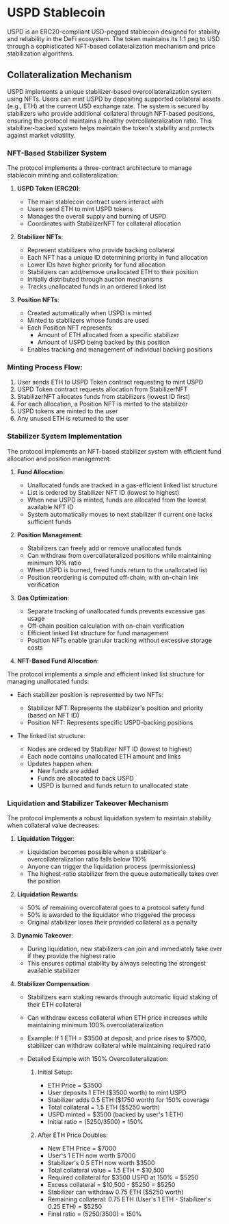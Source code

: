 # USPD Stablecoin

USPD is an ERC20-compliant USD-pegged stablecoin designed for stability and reliability in the DeFi ecosystem. The token maintains its 1:1 peg to USD through a sophisticated NFT-based collateralization mechanism and price stabilization algorithms.

## Collateralization Mechanism

USPD implements a unique stabilizer-based overcollateralization system using NFTs. Users can mint USPD by depositing supported collateral assets (e.g., ETH) at the current USD exchange rate. The system is secured by stabilizers who provide additional collateral through NFT-based positions, ensuring the protocol maintains a healthy overcollateralization ratio. This stabilizer-backed system helps maintain the token's stability and protects against market volatility.

### NFT-Based Stabilizer System

The protocol implements a three-contract architecture to manage stablecoin minting and collateralization:

1. **USPD Token (ERC20)**:
   - The main stablecoin contract users interact with
   - Users send ETH to mint USPD tokens
   - Manages the overall supply and burning of USPD
   - Coordinates with StabilizerNFT for collateral allocation

2. **Stabilizer NFTs**:
   - Represent stabilizers who provide backing collateral
   - Each NFT has a unique ID determining priority in fund allocation
   - Lower IDs have higher priority for fund allocation
   - Stabilizers can add/remove unallocated ETH to their position
   - Initially distributed through auction mechanisms
   - Tracks unallocated funds in an ordered linked list

3. **Position NFTs**:
   - Created automatically when USPD is minted
   - Minted to stabilizers whose funds are used
   - Each Position NFT represents:
     * Amount of ETH allocated from a specific stabilizer
     * Amount of USPD being backed by this position
   - Enables tracking and management of individual backing positions

### Minting Process Flow:
1. User sends ETH to USPD Token contract requesting to mint USPD
2. USPD Token contract requests allocation from StabilizerNFT
3. StabilizerNFT allocates funds from stabilizers (lowest ID first)
4. For each allocation, a Position NFT is minted to the stabilizer
5. USPD tokens are minted to the user
6. Any unused ETH is returned to the user

### Stabilizer System Implementation

The protocol implements an NFT-based stabilizer system with efficient fund allocation and position management:

1. **Fund Allocation**:
   - Unallocated funds are tracked in a gas-efficient linked list structure
   - List is ordered by Stabilizer NFT ID (lowest to highest)
   - When new USPD is minted, funds are allocated from the lowest available NFT ID
   - System automatically moves to next stabilizer if current one lacks sufficient funds

2. **Position Management**:
   - Stabilizers can freely add or remove unallocated funds
   - Can withdraw from overcollateralized positions while maintaining minimum 10% ratio
   - When USPD is burned, freed funds return to the unallocated list
   - Position reordering is computed off-chain, with on-chain link verification

3. **Gas Optimization**:
   - Separate tracking of unallocated funds prevents excessive gas usage
   - Off-chain position calculation with on-chain verification
   - Efficient linked list structure for fund management
   - Position NFTs enable granular tracking without excessive storage costs

2. **NFT-Based Fund Allocation**:

The protocol implements a simple and efficient linked list structure for managing unallocated funds:

- Each stabilizer position is represented by two NFTs:
  * Stabilizer NFT: Represents the stabilizer's position and priority (based on NFT ID)
  * Position NFT: Represents specific USPD-backing positions

- The linked list structure:
  * Nodes are ordered by Stabilizer NFT ID (lowest to highest)
  * Each node contains unallocated ETH amount and links
  * Updates happen when:
    - New funds are added
    - Funds are allocated to back USPD
    - USPD is burned and funds return to unallocated state



### Liquidation and Stabilizer Takeover Mechanism

The protocol implements a robust liquidation system to maintain stability when collateral value decreases:

1. **Liquidation Trigger**:
   - Liquidation becomes possible when a stabilizer's overcollateralization ratio falls below 110%
   - Anyone can trigger the liquidation process (permissionless)
   - The highest-ratio stabilizer from the queue automatically takes over the position

2. **Liquidation Rewards**:
   - 50% of remaining overcollateral goes to a protocol safety fund
   - 50% is awarded to the liquidator who triggered the process
   - Original stabilizer loses their provided collateral as a penalty

3. **Dynamic Takeover**:
   - During liquidation, new stabilizers can join and immediately take over if they provide the highest ratio
   - This ensures optimal stability by always selecting the strongest available stabilizer

4. **Stabilizer Compensation**:
   - Stabilizers earn staking rewards through automatic liquid staking of their ETH collateral
   - Can withdraw excess collateral when ETH price increases while maintaining minimum 100% overcollateralization
   - Example: If 1 ETH = $3500 at deposit, and price rises to $7000, stabilizer can withdraw collateral while maintaining required ratio

   - Detailed Example with 150% Overcollateralization:
     1. Initial Setup:
        * ETH Price = $3500
        * User deposits 1 ETH ($3500 worth) to mint USPD
        * Stabilizer adds 0.5 ETH ($1750 worth) for 150% coverage
        * Total collateral = 1.5 ETH ($5250 worth)
        * USPD minted = $3500 (backed by user's 1 ETH)
        * Initial ratio = ($5250/$3500) = 150%
     
     2. After ETH Price Doubles:
        * New ETH Price = $7000
        * User's 1 ETH now worth $7000
        * Stabilizer's 0.5 ETH now worth $3500
        * Total collateral value = 1.5 ETH = $10,500
        * Required collateral for $3500 USPD at 150% = $5250
        * Excess collateral = $10,500 - $5250 = $5250
        * Stabilizer can withdraw 0.75 ETH ($5250 worth)
        * Remaining collateral: 0.75 ETH (User's 1 ETH - Stabilizer's 0.25 ETH) = $5250
        * Final ratio = ($5250/$3500) = 150%

